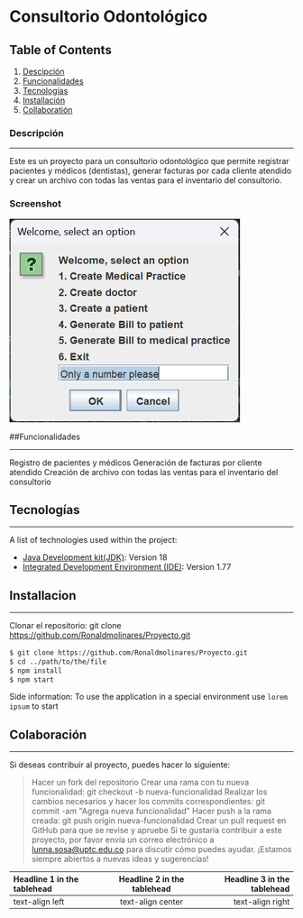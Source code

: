 # Consultorio Odontológico
## Table of Contents
1. [Descipción](#descripción)
2. [Funcionalidades](#funcionalidades)
3. [Tecnologías](#tecnologías)
3. [Installación](#installación)
4. [Collaboratión](#collaboratión)
### Descripción
***
Este es un proyecto para un consultorio odontológico que permite registrar pacientes y médicos (dentistas), generar facturas por cada cliente atendido y crear un archivo con todas las ventas para el inventario del consultorio.
### Screenshot
![Vista del menu principal](https://github.com/Ronaldmolinares/Proyecto/blob/main/image%201%20rm.png?raw=true)

##Funcionalidades
***
Registro de pacientes y médicos
Generación de facturas por cliente atendido
Creación de archivo con todas las ventas para el inventario del consultorio
## Tecnologías
***
A list of technologies used within the project:
* [Java Development kit(JDK)](https://download.oracle.com/java/20/latest/jdk-20_windows-x64_bin.zip): Version 18 
* [Integrated Development Environment (IDE)](https://code.visualstudio.com/): Version 1.77
## Installacion
***
Clonar el repositorio: git clone 
https://github.com/Ronaldmolinares/Proyecto.git
```
$ git clone https://github.com/Ronaldmolinares/Proyecto.git
$ cd ../path/to/the/file
$ npm install
$ npm start
```
Side information: To use the application in a special environment use ```lorem ipsum``` to start
## Colaboración
***
Si deseas contribuir al proyecto, puedes hacer lo siguiente:
>Hacer un fork del repositorio
>Crear una rama con tu nueva funcionalidad: git checkout -b nueva-funcionalidad
>Realizar los cambios necesarios y hacer los commits correspondientes: git commit -am "Agrega nueva funcionalidad"
>Hacer push a la rama creada: git push origin nueva-funcionalidad
>Crear un pull request en GitHub para que se revise y apruebe
>Si te gustaría contribuir a este proyecto, por favor envía un correo electrónico a lunna.sosa@uptc.edu.co para discutir cómo puedes ayudar. ¡Estamos siempre abiertos a nuevas ideas y sugerencias!

| Headline 1 in the tablehead | Headline 2 in the tablehead | Headline 3 in the tablehead |
|:--------------|:-------------:|--------------:|
| text-align left | text-align center | text-align right |
